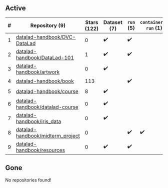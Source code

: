 ## Active
| # | Repository (9) | Stars (122) | Dataset (7) | `run` (5) | `containers-run` (1) |
| --- | --- | --- | --- | --- | --- |
| 1 | [datalad-handbook/DVC-DataLad](https://github.com/datalad-handbook/DVC-DataLad) | 0 | :heavy_check_mark: | :heavy_check_mark: |  |
| 2 | [datalad-handbook/DataLad-101](https://github.com/datalad-handbook/DataLad-101) | 1 | :heavy_check_mark: | :heavy_check_mark: |  |
| 3 | [datalad-handbook/artwork](https://github.com/datalad-handbook/artwork) | 0 | :heavy_check_mark: |  |  |
| 4 | [datalad-handbook/book](https://github.com/datalad-handbook/book) | 113 |  | :heavy_check_mark: |  |
| 5 | [datalad-handbook/course](https://github.com/datalad-handbook/course) | 8 | :heavy_check_mark: |  |  |
| 6 | [datalad-handbook/datalad-course](https://github.com/datalad-handbook/datalad-course) | 0 | :heavy_check_mark: |  |  |
| 7 | [datalad-handbook/iris_data](https://github.com/datalad-handbook/iris_data) | 0 | :heavy_check_mark: |  |  |
| 8 | [datalad-handbook/midterm_project](https://github.com/datalad-handbook/midterm_project) | 0 |  | :heavy_check_mark: | :heavy_check_mark: |
| 9 | [datalad-handbook/resources](https://github.com/datalad-handbook/resources) | 0 | :heavy_check_mark: | :heavy_check_mark: |  |

## Gone
No repositories found!
